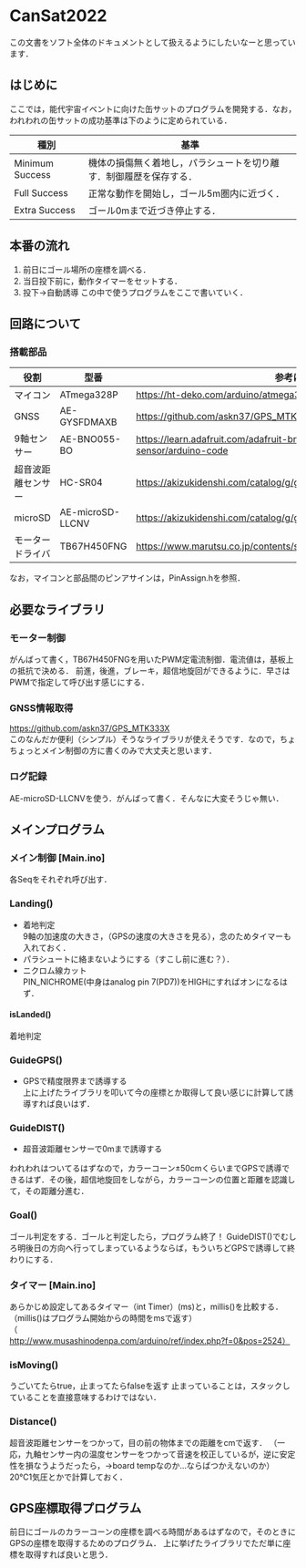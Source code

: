 # CanSat2022
この文書をソフト全体のドキュメントとして扱えるようにしたいなーと思っています．

## はじめに
ここでは，能代宇宙イベントに向けた缶サットのプログラムを開発する．なお，われわれの缶サットの成功基準は下のように定められている．

| 種別 | 基準 |
| ---- | ---- |
| Minimum Success | 機体の損傷無く着地し，パラシュートを切り離す．制御履歴を保存する． |
| Full Success | 正常な動作を開始し，ゴール5m圏内に近づく． |
| Extra Success | ゴール0mまで近づき停止する． |

## 本番の流れ
1. 前日にゴール場所の座標を調べる．
1. 当日投下前に，動作タイマーをセットする．
1. 投下→自動誘導
この中で使うプログラムをここで書いていく．

## 回路について
### 搭載部品
| 役割 | 型番 | 参考になるサイト | 
| --- | --- | --- |
| マイコン | ATmega328P | https://ht-deko.com/arduino/atmega328p.html |
| GNSS | AE-GYSFDMAXB | https://github.com/askn37/GPS_MTK333X |
| 9軸センサー | AE-BNO055-BO | https://learn.adafruit.com/adafruit-bno055-absolute-orientation-sensor/arduino-code |
| 超音波距離センサー | HC-SR04 | https://akizukidenshi.com/catalog/g/gM-11009/ |
| microSD | AE-microSD-LLCNV | https://akizukidenshi.com/catalog/g/gK-14015/ |
| モータードライバ | TB67H450FNG | https://www.marutsu.co.jp/contents/shop/marutsu/datasheet/TB67H450FNG.pdf |

なお，マイコンと部品間のピンアサインは，PinAssign.hを参照．

## 必要なライブラリ
### モーター制御
がんばって書く，TB67H450FNGを用いたPWM定電流制御．電流値は，基板上の抵抗で決める．
前進，後進，ブレーキ，超信地旋回ができるように．早さはPWMで指定して呼び出す感じにする．
### GNSS情報取得
https://github.com/askn37/GPS_MTK333X
<br>このなんだか便利（シンプル）そうなライブラリが使えそうです．なので，ちょちょっとメイン制御の方に書くのみで大丈夫と思います．
### ログ記録
AE-microSD-LLCNVを使う．がんばって書く．そんなに大変そうじゃ無い．

## メインプログラム
### メイン制御 [Main.ino]
各Seqをそれぞれ呼び出す．
### Landing()
- 着地判定<br>9軸の加速度の大きさ，（GPSの速度の大きさを見る），念のためタイマーも入れておく．
- パラシュートに絡まないようにする（すこし前に進む？）．
- ニクロム線カット<br>PIN_NICHROME(中身はanalog pin 7(PD7))をHIGHにすればオンになるはず．
#### isLanded()
着地判定

### GuideGPS()
- GPSで精度限界まで誘導する<br>上に上げたライブラリを叩いて今の座標とか取得して良い感じに計算して誘導すれば良いはず．

### GuideDIST()
- 超音波距離センサーで0mまで誘導する

われわれはついてるはずなので，カラーコーン±50cmくらいまでGPSで誘導できるはず．その後，超信地旋回をしながら，カラーコーンの位置と距離を認識して，その距離分進む．

### Goal()
ゴール判定をする．ゴールと判定したら，プログラム終了！
GuideDIST()でむしろ明後日の方向へ行ってしまっているようならば，もういちどGPSで誘導して終わりにする．

### タイマー [Main.ino]
あらかじめ設定してあるタイマー（int Timer）(ms)と，millis()を比較する．
（millis()はプログラム開始からの時間をmsで返す）（http://www.musashinodenpa.com/arduino/ref/index.php?f=0&pos=2524）

### isMoving()
うごいてたらtrue，止まってたらfalseを返す
止まっていることは，スタックしていることを直接意味するわけではない．

### Distance()
超音波距離センサーをつかって，目の前の物体までの距離をcmで返す．
（一応，九軸センサー内の温度センサーをつかって音速を校正しているが，逆に安定性を損なうようだったら，→board tempなのか…ならばつかえないのか）20℃1気圧とかで計算しておく．

## GPS座標取得プログラム
前日にゴールのカラーコーンの座標を調べる時間があるはずなので，そのときにGPSの座標を取得するためのプログラム．
上に挙げたライブラリでただ単に座標を取得すれば良いと思う．
